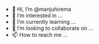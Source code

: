 - 👋 Hi, I’m @manjuhirema
- 👀 I’m interested in ...
- 🌱 I’m currently learning ...
- 💞️ I’m looking to collaborate on ...
- 📫 How to reach me ...

<!---
manjuhirema/manjuhirema is a ✨ special ✨ repository because its `README.md` (this file) appears on your GitHub profile.
You can click the Preview link to take a look at your changes.
--->

